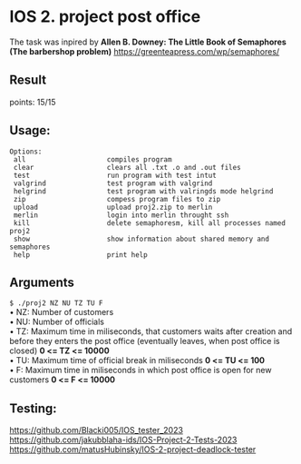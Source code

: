# IOS 2. project post office

The task was inpired by **Allen B. Downey: The Little Book of Semaphores (The barbershop problem)**
https://greenteapress.com/wp/semaphores/

## Result
points: 15/15

## Usage:
```
Options: 
 all                    compiles program
 clear                  clears all .txt .o and .out files
 test                   run program with test intut
 valgrind               test program with valgrind 
 helgrind               test program with valringds mode helgrind
 zip                    compess program files to zip
 upload                 upload proj2.zip to merlin
 merlin                 login into merlin throught ssh
 kill                   delete semaphoresm, kill all processes named proj2
 show                   show information about shared memory and semaphores
 help                   print help
```

## Arguments
`$ ./proj2 NZ NU TZ TU F` \
• NZ: Number of customers \
• NU: Number of officials \
• TZ: Maximum time in miliseconds, that customers waits after creation and before they
      enters the post office (eventually leaves, when post office is closed) **0 <= TZ <= 10000** \
• TU: Maximum time of official break in miliseconds **0 <= TU <= 100** \
• F:  Maximum time in miliseconds in which post office is open for new customers **0 <= F <= 10000**

## Testing:
https://github.com/Blacki005/IOS_tester_2023 \
https://github.com/jakubblaha-ids/IOS-Project-2-Tests-2023 \
https://github.com/matusHubinsky/IOS-2-project-deadlock-tester
